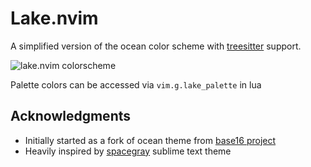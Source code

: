 # Lake.nvim

A simplified version of the ocean color scheme with [treesitter](https://github.com/nvim-treesitter/nvim-treesitter) support.

<img alt="lake.nvim colorscheme" src="https://user-images.githubusercontent.com/5817809/124399388-ca25c980-dd23-11eb-8ede-361bcb5415db.png">

Palette colors can be accessed via `vim.g.lake_palette` in lua

## Acknowledgments

- Initially started as a fork of ocean theme from [base16 project](https://github.com/chriskempson/base16-vim)
- Heavily inspired by [spacegray](https://kkga.github.io/spacegray/) sublime text theme
